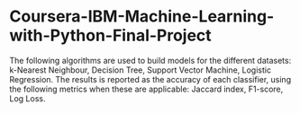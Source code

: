 # Coursera-IBM-Machine-Learning-with-Python-Final-Project
The following algorithms are used to build models for the different datasets: k-Nearest Neighbour, Decision Tree, Support Vector Machine, Logistic Regression.
The results is reported as the accuracy of each classifier, using the following metrics when these are applicable: Jaccard index, F1-score, Log Loss. 
